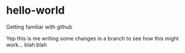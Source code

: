 # hello-world
Getting familiar with github

Yep this is me writing some changes in a branch to see how this might work... blah blah
